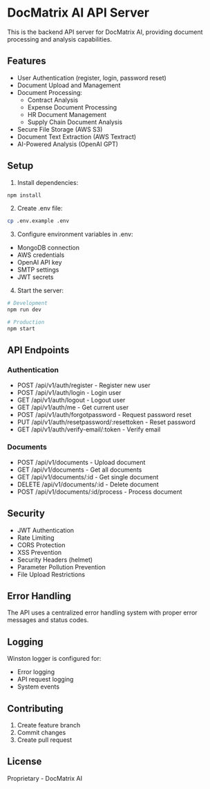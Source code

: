 # DocMatrix AI API Server

This is the backend API server for DocMatrix AI, providing document processing and analysis capabilities.

## Features

- User Authentication (register, login, password reset)
- Document Upload and Management
- Document Processing:
  - Contract Analysis
  - Expense Document Processing
  - HR Document Management
  - Supply Chain Document Analysis
- Secure File Storage (AWS S3)
- Document Text Extraction (AWS Textract)
- AI-Powered Analysis (OpenAI GPT)

## Setup

1. Install dependencies:
```bash
npm install
```

2. Create .env file:
```bash
cp .env.example .env
```

3. Configure environment variables in .env:
- MongoDB connection
- AWS credentials
- OpenAI API key
- SMTP settings
- JWT secrets

4. Start the server:
```bash
# Development
npm run dev

# Production
npm start
```

## API Endpoints

### Authentication
- POST /api/v1/auth/register - Register new user
- POST /api/v1/auth/login - Login user
- GET /api/v1/auth/logout - Logout user
- GET /api/v1/auth/me - Get current user
- POST /api/v1/auth/forgotpassword - Request password reset
- PUT /api/v1/auth/resetpassword/:resettoken - Reset password
- GET /api/v1/auth/verify-email/:token - Verify email

### Documents
- POST /api/v1/documents - Upload document
- GET /api/v1/documents - Get all documents
- GET /api/v1/documents/:id - Get single document
- DELETE /api/v1/documents/:id - Delete document
- POST /api/v1/documents/:id/process - Process document

## Security

- JWT Authentication
- Rate Limiting
- CORS Protection
- XSS Prevention
- Security Headers (helmet)
- Parameter Pollution Prevention
- File Upload Restrictions

## Error Handling

The API uses a centralized error handling system with proper error messages and status codes.

## Logging

Winston logger is configured for:
- Error logging
- API request logging
- System events

## Contributing

1. Create feature branch
2. Commit changes
3. Create pull request

## License

Proprietary - DocMatrix AI
